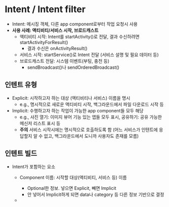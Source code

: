 # Intent / Intent filter
- Intent: 메시징 객체, 다른 app component로부터 작업 요청시 사용
- **사용 사례: 액티비티/서비스 시작, 브로드캐스트**
  - 액티비티 시작: Intent를 startActivity()로 전달, 결과 수신하려면 startActivityForResult()
    - 결과 수신은 onActivityResult()
  - 서비스 시작: startService()로 Intent 전달 (서비스 설명 및 필요 데이터 등)
  - 브로드캐스트 전달: 시스템 이벤트(부팅, 충전 등)
    - sendBroadcast()나 sendOrderedBroadcast()

## 인텐트 유형
- Explicit: 시작하고자 하는 대상 (액티비티나 서비스) 이름을 명시
  - e.g., 명시적으로 새로운 액티비티 시작, 백그라운드에서 파일 다운로드 시작 등
- Implicit: 수행하고자 하는 작업이 가능한 app component들 모두 해당
  - e.g., 사진 열기: 이미지 뷰어 기능 있는 앱들 모두 표시, 공유하기: 공유 가능한 메신저 리스트 표시 등
  - **주의** 서비스 시작시에는 명시적으로 호출하도록 함 (어느 서비스가 인텐트에 응답할지 알 수 없고, 백그라운드에서 도니까 사용자도 존재를 모름)
  
## 인텐트 빌드
- Intent가 포함하는 요소
  - Component 이름: 시작할 대상(액티비티, 서비스 등) 이름
    - Optional한 정보. 넣으면 Explicit, 빼면 Implicit
    - 안 넣어서 Implicit하게 되면 data나 category 등 다른 정보 기반으로 결정
    
  -     
  

